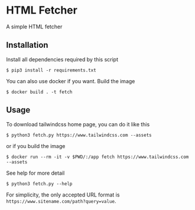 # HTML Fetcher

A simple HTML fetcher

## Installation

Install all dependencies required by this script

```shell
$ pip3 install -r requirements.txt
```

You can also use docker if you want. Build the image

```shell
$ docker build . -t fetch
```

## Usage

To download tailwindcss home page, you can do it like this

```shell
$ python3 fetch.py https://www.tailwindcss.com --assets
```

or if you build the image

```shell
$ docker run --rm -it -v $PWD/:/app fetch https://www.tailwindcss.com --assets
```

See help for more detail

```shell
$ python3 fetch.py --help
```

For simplicity, the only accepted URL format is `https://www.sitename.com/path?query=value`.
